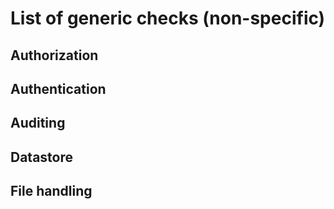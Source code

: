 # List of generic checks (non-specific)

## Authorization

## Authentication

## Auditing

## Datastore

## File handling
